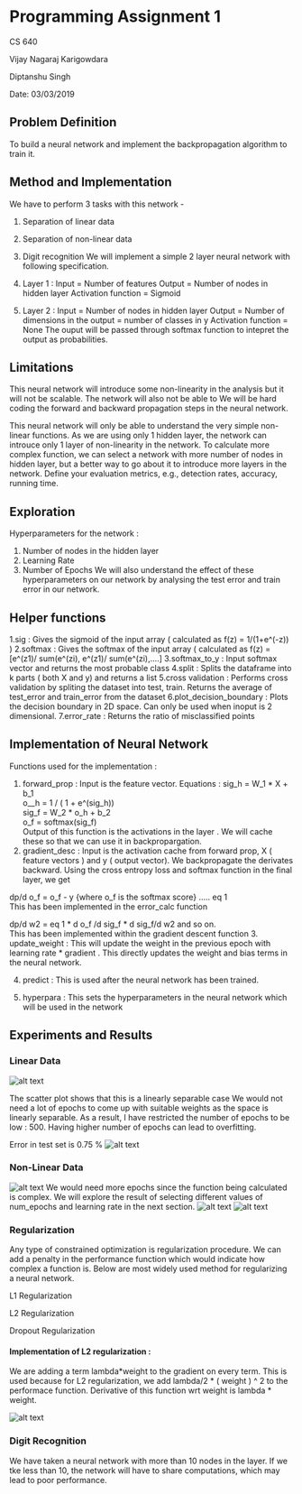 # Programming Assignment 1

CS 640 

Vijay Nagaraj Karigowdara

Diptanshu Singh

Date: 03/03/2019

## Problem Definition

To build a neural network and implement the backpropagation algorithm to train it.



## Method and Implementation

We have to perform 3 tasks with this network -

1. Separation of linear data
2. Separation of non-linear data
3. Digit recognition
We will implement a simple 2 layer neural network with following specification.

1. Layer 1 :
Input = Number of features
Output = Number of nodes in hidden layer
Activation function = Sigmoid

2. Layer 2 :
Input = Number of nodes in hidden layer
Output = Number of dimensions in the output = number of classes in y
Activation function = None
The ouput will be passed through softmax function to intepret the output as probabilities.

## Limitations

This neural network will introduce some non-linearity in the analysis but it will not be scalable. The network will also not be able to We will be hard coding the forward and backward propagation steps in the neural network.

This neural network will only be able to understand the very simple non-linear functions. As we are using only 1 hidden layer, the network can introuce only 1 layer of non-linearity in the network. To calculate more complex function, we can select a network with more number of nodes in hidden layer, but a better way to go about it to introduce more layers in the network.
Define your evaluation metrics, e.g., detection rates, accuracy, running time.

## Exploration

Hyperparameters for the network :

1. Number of nodes in the hidden layer
2. Learning Rate
3. Number of Epochs
We will also understand the effect of these hyperparameters on our network by analysing the test error and train error in our network.

## Helper functions

1.sig : Gives the sigmoid of the input array ( calculated as f(z) = 1/(1+e^(-z)) )
2.softmax : Gives the softmax of the input array ( calculated as f(z) = [e^(z1)/ sum(e^(zi), e^(z1)/ sum(e^(zi),....]
3.softmax_to_y : Input softmax vector and returns the most probable class
4.split : Splits the dataframe into k parts ( both X and y) and returns a list
5.cross validation : Performs cross validation by spliting the dataset into test, train. Returns the average of test_error and train_error from the dataset
6.plot_decision_boundary : Plots the decision boundary in 2D space. Can only be used when inoput is 2 dimensional.
7.error_rate : Returns the ratio of misclassified points

## Implementation of Neural Network

Functions used for the implementation :

1. forward_prop : Input is the feature vector. Equations :
 sig_h = W_1 * X + b_1    
 o__h  = 1 / ( 1 + e^(sig_h))  
 sig_f = W_2 * o_h + b_2  
 o_f   = softmax(sig_f)  
Output of this function is the activations in the layer . We will cache these so that we can use it in backpropargation.
2. gradient_desc : Input is the activation cache from forward prop, X ( feature vectors ) and y ( output vector). We backpropagate the derivates backward. Using the cross entropy loss and softmax function in the final layer, we get

 dp/d o_f = o_f - y {where o_f is the softmax score}     ..... eq 1   
 This has been implemented in the error_calc function

 dp/d w2  = eq 1 * d o_f /d sig_f * d sig_f/d w2
 and so on.  
 This has been implemented within the gradient descent function 
3. update_weight : This will update the weight in the previous epoch with learning rate * gradient . This directly updates the weight and bias terms in the neural network.

4. predict : This is used after the neural network has been trained.

5. hyperpara : This sets the hyperparameters in the neural network which will be used in the network

## Experiments and Results
### Linear Data

![alt text](https://github.com/vijaykarigowdara/ai640_pa1/blob/master/image.png)

The scatter plot shows that this is a linearly separable case
We would not need a lot of epochs to come up with suitable weights as the space is linearly separable. As a result, I have restricted the number of epochs to be low : 500.
Having higher number of epochs can lead to overfitting.

Error in test set is  0.75 %
![alt text](https://github.com/vijaykarigowdara/ai640_pa1/blob/master/linear_plots.png)

### Non-Linear Data

![alt text](https://github.com/vijaykarigowdara/ai640_pa1/blob/master/non_linear_scatter.png)
We would need more epochs since the function being calculated is complex. We will explore the result of selecting different values of num_epochs and learning rate in the next section.
![alt text](https://github.com/vijaykarigowdara/ai640_pa1/blob/master/non_linear_plots.png)
![alt text](https://github.com/vijaykarigowdara/ai640_pa1/blob/master/non_linear_2.png)

### Regularization


Any type of constrained optimization is regularization procedure. We can add a penalty in the performance function which would indicate how complex a function is. Below are most widely used method for regularizing a neural network. 

L1 Regularization 

L2 Regularization 

Dropout Regularization 

#### Implementation of L2 regularization :  
We are adding a term lambda*weight to the gradient on every term. This is used because for L2 regularization, we add lambda/2 * ( weight ) ^ 2 to the performace function. Derivative of this function wrt weight is lambda * weight. 

![alt text](https://github.com/vijaykarigowdara/ai640_pa1/blob/master/regularized.png)


### Digit Recognition

We have taken a neural network with more than 10 nodes in the layer. If we tke less than 10, the network will have to share computations, which may lead to poor performance.


